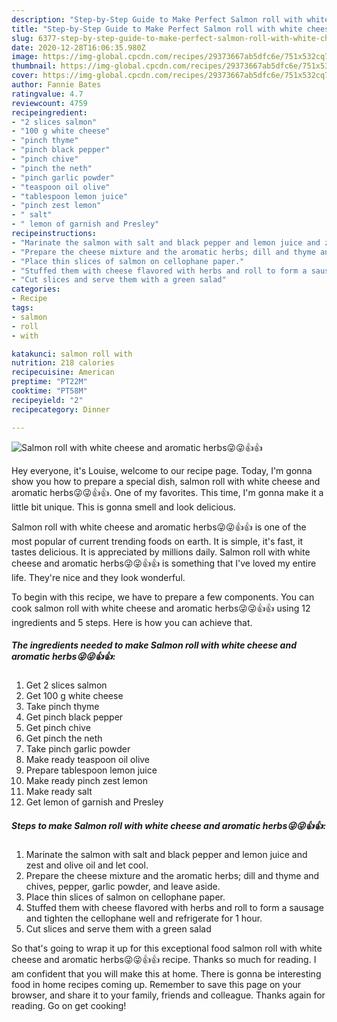 ```yaml
---
description: "Step-by-Step Guide to Make Perfect Salmon roll with white cheese and aromatic herbs😜😜👍👍"
title: "Step-by-Step Guide to Make Perfect Salmon roll with white cheese and aromatic herbs😜😜👍👍"
slug: 6377-step-by-step-guide-to-make-perfect-salmon-roll-with-white-cheese-and-aromatic-herbs
date: 2020-12-28T16:06:35.980Z
image: https://img-global.cpcdn.com/recipes/29373667ab5dfc6e/751x532cq70/salmon-roll-with-white-cheese-and-aromatic-herbs😜😜👍👍-recipe-main-photo.jpg
thumbnail: https://img-global.cpcdn.com/recipes/29373667ab5dfc6e/751x532cq70/salmon-roll-with-white-cheese-and-aromatic-herbs😜😜👍👍-recipe-main-photo.jpg
cover: https://img-global.cpcdn.com/recipes/29373667ab5dfc6e/751x532cq70/salmon-roll-with-white-cheese-and-aromatic-herbs😜😜👍👍-recipe-main-photo.jpg
author: Fannie Bates
ratingvalue: 4.7
reviewcount: 4759
recipeingredient:
- "2 slices salmon"
- "100 g white cheese"
- "pinch thyme"
- "pinch black pepper"
- "pinch chive"
- "pinch the neth"
- "pinch garlic powder"
- "teaspoon oil olive"
- "tablespoon lemon juice"
- "pinch zest lemon"
- " salt"
- " lemon of garnish and Presley"
recipeinstructions:
- "Marinate the salmon with salt and black pepper and lemon juice and zest and olive oil and let cool."
- "Prepare the cheese mixture and the aromatic herbs; dill and thyme and chives, pepper, garlic powder, and leave aside."
- "Place thin slices of salmon on cellophane paper."
- "Stuffed them with cheese flavored with herbs and roll to form a sausage and tighten the cellophane well and refrigerate for 1 hour."
- "Cut slices and serve them with a green salad"
categories:
- Recipe
tags:
- salmon
- roll
- with

katakunci: salmon roll with 
nutrition: 218 calories
recipecuisine: American
preptime: "PT22M"
cooktime: "PT58M"
recipeyield: "2"
recipecategory: Dinner

---
```



![Salmon roll with white cheese and aromatic herbs😜😜👍👍](https://img-global.cpcdn.com/recipes/29373667ab5dfc6e/751x532cq70/salmon-roll-with-white-cheese-and-aromatic-herbs😜😜👍👍-recipe-main-photo.jpg)

Hey everyone, it's Louise, welcome to our recipe page. Today, I'm gonna show you how to prepare a special dish, salmon roll with white cheese and aromatic herbs😜😜👍👍. One of my favorites. This time, I'm gonna make it a little bit unique. This is gonna smell and look delicious.



Salmon roll with white cheese and aromatic herbs😜😜👍👍 is one of the most popular of current trending foods on earth. It is simple, it's fast, it tastes delicious. It is appreciated by millions daily. Salmon roll with white cheese and aromatic herbs😜😜👍👍 is something that I've loved my entire life. They're nice and they look wonderful.


To begin with this recipe, we have to prepare a few components. You can cook salmon roll with white cheese and aromatic herbs😜😜👍👍 using 12 ingredients and 5 steps. Here is how you can achieve that.

<!--inarticleads1-->

##### The ingredients needed to make Salmon roll with white cheese and aromatic herbs😜😜👍👍:

1. Get 2 slices salmon
1. Get 100 g white cheese
1. Take pinch thyme
1. Get pinch black pepper
1. Get pinch chive
1. Get pinch the neth
1. Take pinch garlic powder
1. Make ready teaspoon oil olive
1. Prepare tablespoon lemon juice
1. Make ready pinch zest lemon
1. Make ready  salt
1. Get  lemon of garnish and Presley




<!--inarticleads2-->

##### Steps to make Salmon roll with white cheese and aromatic herbs😜😜👍👍:

1. Marinate the salmon with salt and black pepper and lemon juice and zest and olive oil and let cool.
1. Prepare the cheese mixture and the aromatic herbs; dill and thyme and chives, pepper, garlic powder, and leave aside.
1. Place thin slices of salmon on cellophane paper.
1. Stuffed them with cheese flavored with herbs and roll to form a sausage and tighten the cellophane well and refrigerate for 1 hour.
1. Cut slices and serve them with a green salad




So that's going to wrap it up for this exceptional food salmon roll with white cheese and aromatic herbs😜😜👍👍 recipe. Thanks so much for reading. I am confident that you will make this at home. There is gonna be interesting food in home recipes coming up. Remember to save this page on your browser, and share it to your family, friends and colleague. Thanks again for reading. Go on get cooking!
